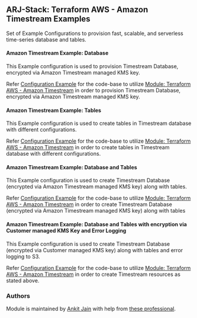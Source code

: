 ## ARJ-Stack: Terraform AWS - Amazon Timestream Examples

Set of Example Configurations to provision fast, scalable, and serverless time-series database and tables.

#### Amazon Timestream Example: Database

This Example configuration is used to provision Timestream Database, encrypted via Amazon Timestream managed KMS key.

Refer [Configuration Example](https://github.com/arjstack/terraform-aws-examples/tree/main/aws-timestream/database) for the code-base to utilize [Module: Terraform AWS - Amazon Timestream](https://github.com/arjstack/terraform-aws-timestream) in order to provision Timestream Database, encrypted via Amazon Timestream managed KMS key.

#### Amazon Timestream Example: Tables

This Example configuration is used to create tables in Timestream database with different configurations.

Refer [Configuration Example](https://github.com/arjstack/terraform-aws-examples/tree/main/aws-timestream/tables) for the code-base to utilize [Module: Terraform AWS - Amazon Timestream](https://github.com/arjstack/terraform-aws-timestream) in order to create tables in Timestream database with different configurations.

#### Amazon Timestream Example: Database and Tables

This Example configuration is used to create Timestream Database (encrypted via Amazon Timestream managed KMS key) along with tables.

Refer [Configuration Example](https://github.com/arjstack/terraform-aws-examples/tree/main/aws-timestream/database-and-tables) for the code-base to utilize [Module: Terraform AWS - Amazon Timestream](https://github.com/arjstack/terraform-aws-timestream) in order to create Timestream Database (encrypted via Amazon Timestream managed KMS key) along with tables

#### Amazon Timestream Example: Database and Tables with encryption via Customer managed KMS Key and Error Logging

This Example configuration is used to create Timestream Database (encrypted via Customer managed KMS key) along with tables and error logging to S3.

Refer [Configuration Example](https://github.com/arjstack/terraform-aws-examples/tree/main/aws-timestream/timestream-complete) for the code-base to utilize [Module: Terraform AWS - Amazon Timestream](https://github.com/arjstack/terraform-aws-timestream) in order to create Timestream resources as stated above.

### Authors

Module is maintained by [Ankit Jain](https://github.com/ankit-jn) with help from [these professional](https://github.com/arjstack/terraform-aws-examples/graphs/contributors).